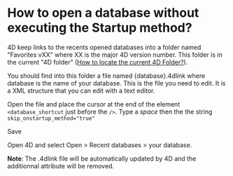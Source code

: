 # How to open a database without executing the Startup method?

4D keep links to the recents opened databases into a folder named "Favorites vXX" where XX is the major 4D version number. This folder is in the current "4D folder" (<a href="How to locate the current 4D Folder.md">How to locate the current 4D Folder?</a>).

You should find into this folder a file named {database}.4dlink where database is the name of your database. This is the file you need to edit.
It is a XML structure that you can edit with a text editor.

Open the file and place the cursor at the end of the element `<database_shortcut` just before the `/>`. Type a _space_ then the the string `skip_onstartup_method="true"`

Save

Open 4D and select Open > Recent databases > your database.

**Note**: The .4dlink file will be automatically updated by 4D and the additionnal attribute will be removed.




